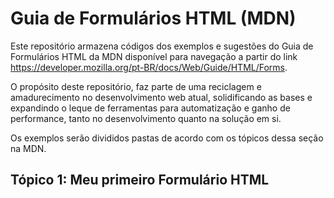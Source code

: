# Guia de Formulários HTML (MDN)

Este repositório armazena códigos dos exemplos e sugestões do Guia de Formulários HTML da MDN disponível para navegação a partir do link https://developer.mozilla.org/pt-BR/docs/Web/Guide/HTML/Forms. 

O propósito deste repositório, faz parte de uma reciclagem e amadurecimento no desenvolvimento web atual, solidificando as bases e expandindo o leque de ferramentas para automatização e ganho de performance, tanto no desenvolvimento quanto na solução em si.

Os exemplos serão divididos pastas de acordo com os tópicos dessa seção na MDN.

## Tópico 1: Meu primeiro Formulário HTML